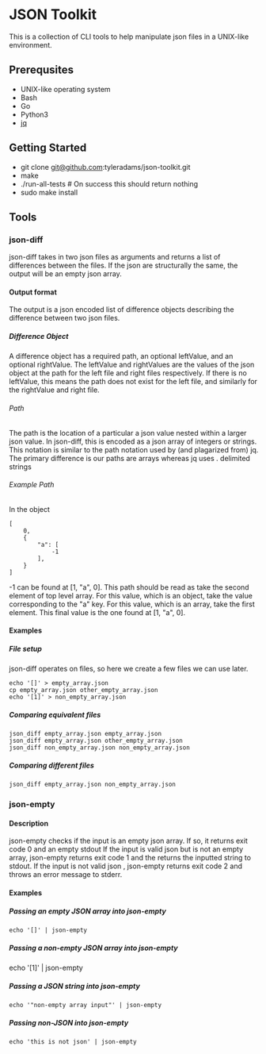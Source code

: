 # JSON Toolkit

This is a collection of CLI tools to help manipulate json files in a UNIX-like environment.

## Prerequsites

* UNIX-like operating system
* Bash
* Go
* Python3
* [jq](https://stedolan.github.io/jq/)

## Getting Started

* git clone git@github.com:tyleradams/json-toolkit.git
* make
* ./run-all-tests # On success this should return nothing
* sudo make install

## Tools

### json-diff
json-diff takes in two json files as arguments and returns a list of differences between the files.
If the json are structurally the same, the output will be an empty json array.

#### Output format
The output is a json encoded list of difference objects describing the difference between two json files.
##### Difference Object
A difference object has a required path, an optional leftValue, and an optional rightValue.
The leftValue and rightValues are the values of the json object at the path for the left file and right files respectively.
If there is no leftValue, this means the path does not exist for the left file, and similarly for the rightValue and right file.
###### Path
The path is the location of a particular a json value nested within a larger json value.
In json-diff, this is encoded as a json array of integers or strings.
This notation is similar to the path notation used by (and plagarized from) jq.
The primary difference is our paths are arrays whereas jq uses . delimited strings

###### Example Path
In the object
```
[
    0,
    {
        "a": [
            -1
        ],
    }
]
```
-1 can be found at [1, "a", 0].
This path should be read as take the second element of top level array.
For this value, which is an object, take the value corresponding to the "a" key.
For this value, which is an array, take the first element.
This final value is the one found at [1, "a", 0].
#### Examples
##### File setup
json-diff operates on files, so here we create a few files we can use later.
```
echo '[]' > empty_array.json
cp empty_array.json other_empty_array.json
echo '[1]' > non_empty_array.json
```

##### Comparing equivalent files
```
json_diff empty_array.json empty_array.json
json_diff empty_array.json other_empty_array.json
json_diff non_empty_array.json non_empty_array.json
```

##### Comparing different files
```
json_diff empty_array.json non_empty_array.json
```

### json-empty
#### Description
json-empty checks if the input is an empty json array. If so, it returns exit code 0 and an empty stdout
If the input is valid json but is not an empty array, json-empty returns exit code 1 and the returns the inputted string to stdout.
If the input is not valid json , json-empty returns exit code 2 and throws an error message to stderr.
#### Examples
##### Passing an empty JSON array into json-empty
```
echo '[]' | json-empty
```

##### Passing a non-empty JSON array into json-empty
echo '[1]' | json-empty

##### Passing a JSON string into json-empty
```
echo '"non-empty array input"' | json-empty
```

##### Passing non-JSON into json-empty
```
echo 'this is not json' | json-empty
```
